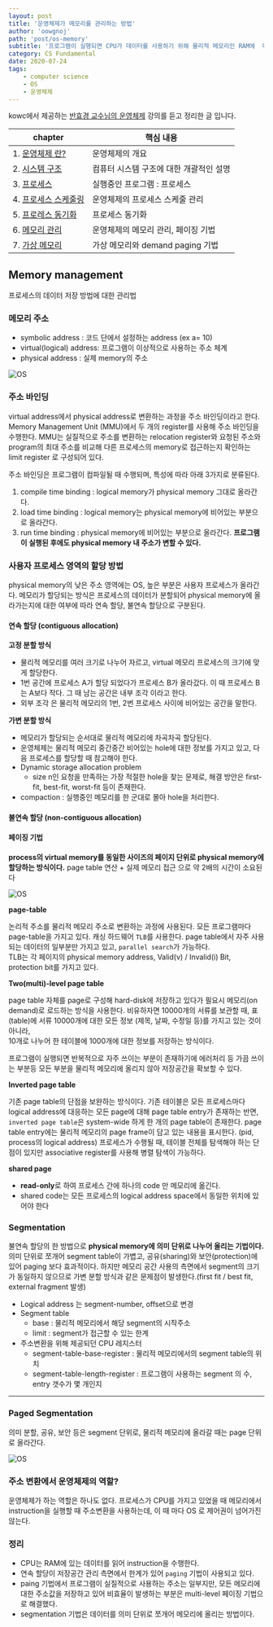 ```yaml
---
layout: post
title: '운영체제가 메모리를 관리하는 방법'
author: 'oowgnoj'
path: 'post/os-memory'
subtitle: '프로그램이 실행되면 CPU가 데이터를 사용하기 위해 물리적 메모리인 RAM에  데이터가 할당되어야 합니다. 본문에서 우리가 작성한 변수가 어떻게 변환되어 물리적 메모리에 저장되는지, 메모리에 각기 다른 프로그램의 데이터가  할당되는 방식, 그 중에서도 페이징 기법에 대해 중점적으로 정리합니다. '
category: CS Fundamental
date: 2020-07-24
tags:
    - computer science
    - OS
    - 운영체제
---
```


kowc에서 제공하는 [반효경 교수님의 운영체제](http://www.kocw.net/home/search/kemView.do?kemId=1046323&ar=pop) 강의를 듣고 정리한 글 입니다.

| chapter                                                                                                                                                                                                                                                                                             | 핵심 내용                               |
| --------------------------------------------------------------------------------------------------------------------------------------------------------------------------------------------------------------------------------------------------------------------------------------------------- | --------------------------------------- |
| 1. [운영체제 란?](<https://oowgnoj.dev/%EC%9A%B4%EC%98%81%EC%B2%B4%EC%A0%9C%20(kernel)>)                                                                                                                                                                                                            | 운영체제의 개요                         |
| 2. [시스템 구조](https://oowgnoj.dev/%EC%96%B4%EB%96%BB%EA%B2%8C%20%ED%94%84%EB%A1%9C%EA%B7%B8%EB%9E%A8%EC%9D%B4%20%EC%8B%A4%ED%96%89%EB%90%A0%EA%B9%8C%20feat.%20%EC%8B%9C%EC%8A%A4%ED%85%9C%20%EA%B5%AC%EC%A1%B0)                                                                                 | 컴퓨터 시스템 구조에 대한 개괄적인 설명 |
| 3. [프로세스](https://oowgnoj.dev/%ED%94%84%EB%A1%9C%EC%84%B8%EC%8A%A4%20-%20%EC%9A%B4%EC%98%81%EC%B2%B4%EC%A0%9C%EA%B0%80%20%EC%8B%A4%ED%96%89%EC%A4%91%EC%9D%B8%20%ED%94%84%EB%A1%9C%EA%B7%B8%EB%9E%A8%EC%9D%84%20%EA%B4%80%EB%A6%AC%ED%95%98%EB%8A%94%20%EB%B0%A9%EB%B2%95)                      | 실행중인 프로그램 : 프로세스            |
| 4. [프로세스 스케줄링](https://oowgnoj.dev/%EC%BB%B4%ED%93%A8%ED%84%B0%EA%B0%80%20%EC%9E%90%EC%8B%A0%EC%9D%98%20%EA%B0%80%EC%9E%A5%20%EB%B9%84%EC%8B%BC%20%EC%9E%90%EC%9B%90%EC%9D%84%20%EA%B4%80%EB%A6%AC%ED%95%98%EB%8A%94%20%EB%B0%A9%EB%B2%95%20-%20CPU%20%EC%8A%A4%EC%BC%80%EC%A4%84%EB%A7%81) | 운영체제의 프로세스 스케줄 관리         |
| 5. [프로레스 동기화](https://oowgnoj.dev/%EB%82%B4%EA%B0%80%20%EB%8D%B0%EC%9D%B4%ED%84%B0%EB%A5%BC%20%EC%93%B0%EA%B3%A0%EC%9E%88%EC%96%B4%20%EC%9E%A0%EC%8B%9C%20%EA%B8%B0%EB%8B%A4%EB%A0%A4%EC%A4%98%20-%20%ED%94%84%EB%A1%9C%EC%84%B8%EC%8A%A4%20%EB%8F%99%EA%B8%B0%ED%99%94)                     | 프로세스 동기화                         |
| 6. [메모리 관리](https://oowgnoj.dev/%EC%9A%B4%EC%98%81%EC%B2%B4%EC%A0%9C%EA%B0%80%20%EB%A9%94%EB%AA%A8%EB%A6%AC%EB%A5%BC%20%EA%B4%80%EB%A6%AC%ED%95%98%EB%8A%94%20%EB%B0%A9%EB%B2%95)                                                                                                              | 운영체제의 메모리 관리, 페이징 기법     |
| 7. [가상 메모리](https://oowgnoj.dev/%EA%B0%80%EC%83%81%20%EB%A9%94%EB%AA%A8%EB%A6%AC)                                                                                                                                                                                                              | 가상 메모리와 demand paging 기법        |

## Memory management

프로세스의 데이터 저장 방법에 대한 관리법

### 메모리 주소

-   symbolic address : 코드 단에서 설정하는 address (ex a= 10)
-   virtual(logical) address: 프로그램이 이상적으로 사용하는 주소 체계
-   physical address : 실제 memory의 주소

![OS](./../images/in-post/OS/VMandLM.png)

### 주소 바인딩

virtual address에서 physical address로 변환하는 과정을 주소 바인딩이라고 한다. Memory Management Unit (MMU)에서 두 개의 register를 사용해 주소 바인딩을 수행한다. MMU는 실질적으로 주소를 변환하는 relocation register와 요청된 주소와 program의 최대 주소를 비교해 다른 프로세스의 memory로 접근하는지 확인하는 limit register 로 구성되어 있다.

주소 바인딩은 프로그램이 컴파일될 때 수행되며, 특성에 따라 아래 3가지로 분류된다.

1. compile time binding : logical memory가 physical memory 그대로 올라간다.
2. load time binding : logical memory는 physical memory에 비어있는 부분으로 올라간다.
3. run time binding : physical memory에 비어있는 부분으로 올라간다. **프로그램이 실행된 후에도 physical memory 내 주소가 변할 수 있다.**

### 사용자 프로세스 영역의 할당 방법

physical memory의 낮은 주소 영역에는 OS, 높은 부분은 사용자 프로세스가 올라간다.
메모리가 할당되는 방식은 프로세스의 데이터가 분할되어 physical memory에 올라가는지에 대한 여부에 따라 연속 할당, 불연속 할당으로 구분된다.

#### 연속 할당 (contiguous allocation)

**고정 분할 방식**

-   물리적 메모리를 여러 크기로 나누어 자르고, virtual 메모리 프로세스의 크기에 맞게 할당한다.
-   1번 공간에 프로세스 A가 할당 되었다가 프로세스 B가 올라갔다. 이 때 프로세스 B는 A보다 작다. 그 때 남는 공간은 내부 조각 이라고 한다.
-   외부 조각 은 물리적 메모리의 1번, 2번 프로세스 사이에 비어있는 공간을 말한다.

**가변 분할 방식**

-   메모리가 할당되는 순서대로 물리적 메모리에 차곡차곡 할당된다.
-   운영체제는 물리적 메모리 중간중간 비어있는 hole에 대한 정보를 가지고 있고, 다음 프로세스를 할당할 때 참고해야 한다.
-   Dynamic storage allocation problem
    -   size n인 요청을 만족하는 가장 적절한 hole을 찾는 문제로, 해결 방안은 first-fit, best-fit, worst-fit 등이 존재한다.
-   compaction : 실행중인 메모리를 한 군대로 몰아 hole을 처리한다.

#### 불연속 할당 (non-contiguous allocation)

#### 페이징 기법

**process의 virtual memory를 동일한 사이즈의 페이지 단위로 physical memory에 할당하는 방식이다.**
page table 연산 + 실제 메모리 접근 으로 약 2배의 시간이 소요된다

![OS](./../images/in-post/OS/Paging.png)

**page-table**

논리적 주소를 물리적 메모리 주소로 변환하는 과정에 사용된다. 모든 프로그램마다 page-table을 가지고 있다. 캐싱 하드웨어 `TLB`를 사용한다. page table에서 자주 사용되는 데이터의 일부분만 가지고 있고, `parallel search`가 가능하다.\
TLB는 각 페이지의 physical memory address, Valid(v) / Invalid(i) Bit, protection bit를 가지고 있다.

**Two(multi)-level page table**

page table 자체를 page로 구성해 hard-disk에 저장하고 있다가 필요시 메모리(on demand)로 로드하는 방식을 사용한다.
비유하자면 10000개의 서류를 보관할 때, 표(table)에 서류 10000개에 대한 모든 정보 (제목, 날짜, 수정일 등)를 가지고 있는 것이 아니라,\
10개로 나누어 한 테이블에 1000개에 대한 정보를 저장하는 방식이다.

프로그램이 실행되면 반복적으로 자주 쓰이는 부분이 존재하기에 에러처리 등 가끔 쓰이는 부분등 모든 부분을 물리적 메모리에 올리지 않아 저장공간을 확보할 수 있다.

**Inverted page table**

기존 page table의 단점을 보완하는 방식이다.
기존 테이블은 모든 프로세스마다 logical address에 대응하는 모든 page에 대해 page table entry가 존재하는 반면,\
`inverted page table`은 system-wide 하게 한 개의 page table이 존재한다. page table entry에는 물리적 메모리의 page frame이 담고 있는 내용을 표시한다. (pid, process의 logical address)
프로세스가 수행될 때, 테이블 전체를 탐색해야 하는 단점이 있지만 associative register를 사용해 병렬 탐색이 가능하다.

**shared page**

-   **read-only**로 하여 프로세스 간에 하나의 code 만 메모리에 옮긴다.
-   shared code는 모든 프로세스의 logical address space에서 동일한 위치에 있어야 한다

### Segmentation

불연속 할당의 한 방법으로 **physical memory에 의미 단위로 나누어 올리는 기법이다.**
의미 단위로 쪼개어 segment table이 가볍고, 공유(sharing)와 보안(protection)에 있어 paging 보다 효과적이다.
하지만 메모리 공간 사용의 측면에서 segment의 크기가 동일하지 않으므로 가변 분할 방식과 같은 문제점이 발생한다.(first fit / best fit, external fragment 발생)

-   Logical address 는 segment-number, offset으로 변경
-   Segment table
    -   base : 물리적 메모리에서 해당 segment의 시작주소
    -   limit : segment가 접근할 수 있는 한계
-   주소변환을 위해 제공되던 CPU 레지스터
    -   segment-table-base-register : 물리적 메모리에서의 segment table의 위치
    -   segment-table-length-register : 프로그램이 사용하는 segment 의 수, entry 갯수가 몇 개인지

---

### Paged Segmentation

의미 분할, 공유, 보안 등은 segment 단위로, 물리적 메모리에 올라갈 때는 page 단위로 올라간다.

![OS](./../images/in-post/OS/os-segmented-paging1.png)

### 주소 변환에서 운영체제의 역할?

운영체제가 하는 역할은 하나도 없다.
프로세스가 CPU를 가지고 있었을 때 메모리에서 instruction을 실행할 때 주소변환을 사용하는데, 이 때 마다 OS 로 제어권이 넘어가진 않는다.

### 정리

-   CPU는 RAM에 있는 데이터를 읽어 instruction을 수행한다.
-   연속 할당이 저장공간 관리 측면에서 한계가 있어 `paging` 기법이 사용되고 있다.
-   paing 기법에서 프로그램이 실질적으로 사용하는 주소는 일부지만, 모든 메모리에 대한 주소값을 저장하고 있어 비효율이 발생하는 부분은 multi-level 페이징 기법으로 해결했다.
-   segmentation 기법은 데이터를 의미 단위로 쪼개어 메모리에 올리는 방법이다.
